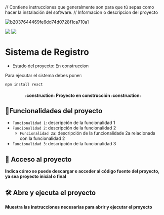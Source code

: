 // Contiene instrucciones que generalmente son para que tú sepas como hacer la instalación del software.
// Informacion o descripcion del  proyecto

![b2037644469fe6dd74d0728f1ca710a1](https://github.com/user-attachments/assets/03b04226-d742-4049-bd8e-55ea882935ba)
   <p align="left">
   <img src="https://img.shields.io/badge/STATUS-EN%20DESAROLLO-green">
    <img src="https://img.shields.io/github/stars/camilafernanda?style=social">
   </p>

<h1>Sistema de Registro </h1>

  - Estado del proyecto: En construccion

Para ejecutar el sistema debes poner:

```npm install react```

<h4 align="center">
:construction: Proyecto en construcción :construction:
</h4>

## :hammer:Funcionalidades del proyecto

- `Funcionalidad 1`: descripción de la funcionalidad 1
- `Funcionalidad 2`: descripción de la funcionalidad 2
  - `Funcionalidad 2a`: descripción de la funcionalidade 2a relacionada con la funcionalidad 2
- `Funcionalidad 3`: descripción de la funcionalidad 3

## 📁 Acceso al proyecto

**Indica cómo se puede descargar o acceder al código fuente del proyecto, ya sea proyecto inicial o final**

## 🛠️ Abre y ejecuta el proyecto

**Muestra las instrucciones necesarias para abrir y ejecutar el proyecto**

